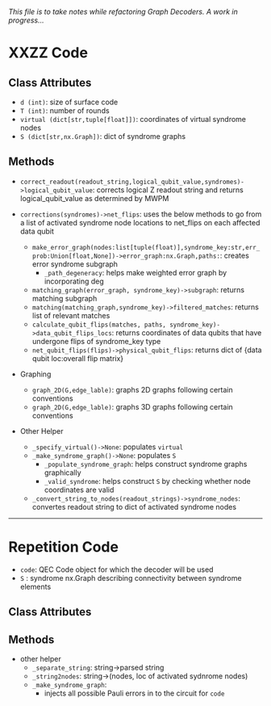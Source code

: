 *This file is to take notes while refactoring Graph Decoders. A work in progress...*

# XXZZ Code

## Class Attributes
- `d (int)`: size of surface code
- `T (int)`: number of rounds
- `virtual (dict[str,tuple[float]])`: coordinates of virtual syndrome nodes
- `S (dict[str,nx.Graph])`: dict of syndrome graphs


## Methods
- `correct_readout(readout_string,logical_qubit_value,syndromes)->logical_qubit_value`: corrects logical Z readout string and returns logical_qubit_value as determined by MWPM
-  `corrections(syndromes)->net_flips`: uses the below methods to go from a list of activated syndrome node locations to net_flips on each affected data qubit
   - `make_error_graph(nodes:list[tuple(float)],syndrome_key:str,err_prob:Union[float,None])->error_graph:nx.Graph,paths:`: creates error syndrome subgraph 
     - `_path_degeneracy`: helps make weighted error graph by incorporating deg
   - `matching_graph(error_graph, syndrome_key)->subgraph`: returns matching subgraph
   - `matching(matching_graph,syndrome_key)->filtered_matches`: returns list of relevant matches
   - `calculate_qubit_flips(matches, paths, syndrome_key)->data_qubit_flips_locs`: returns coordinates of data qubits that have undergone flips of syndrome_key type
   -  `net_qubit_flips(flips)->physical_qubit_flips`: returns dict of {data qubit loc:overall flip matrix}

- Graphing
  - `graph_2D(G,edge_lable)`: graphs 2D graphs following certain conventions
  - `graph_2D(G,edge_lable)`: graphs 3D graphs following certain conventions

- Other Helper
  - `_specify_virtual()->None`: populates `virtual`
  - `_make_syndrome_graph()->None`: populates `S`
    - `_populate_syndrome_graph`: helps construct syndrome graphs graphically
    - `_valid_syndrome`: helps construct `S` by checking whether node coordinates are valid
  - `_convert_string_to_nodes(readout_strings)->syndrome_nodes`: convertes readout string to dict of activated syndrome nodes

---

# Repetition Code
- `code`: QEC Code object for which the decoder will be used
- `S` : syndrome nx.Graph describing connectivity between syndrome elements

## Class Attributes

## Methods

- other helper
  - `_separate_string`: string->parsed string
  - `_string2nodes`: string->(nodes, loc of activated sydnrome nodes)
  - `_make_syndrome_graph`:
    - injects all possible Pauli errors in to the circuit for `code`   